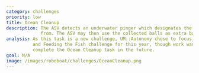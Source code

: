 ```yaml
---
category: challenges
priority: low
title: Ocean Cleanup
description: The ASV detects an underwater pinger which designates the area to collect "debris" (raquetballs) 
             from. The ASV may then use the collected balls as extra balls in the Feed the Fish challenge.
analysis: As this task is a new challenge, UM::Autonomy chose to focus on completing the Ponce de Leon challenge 
          and Feeding the Fish challenge for this year, though work was done throughout the year to
          complete the Ocean Cleanup task in the future.
goal: N/A
image: /images/roboboat/challenges/OceanCleanup.png
---
```

